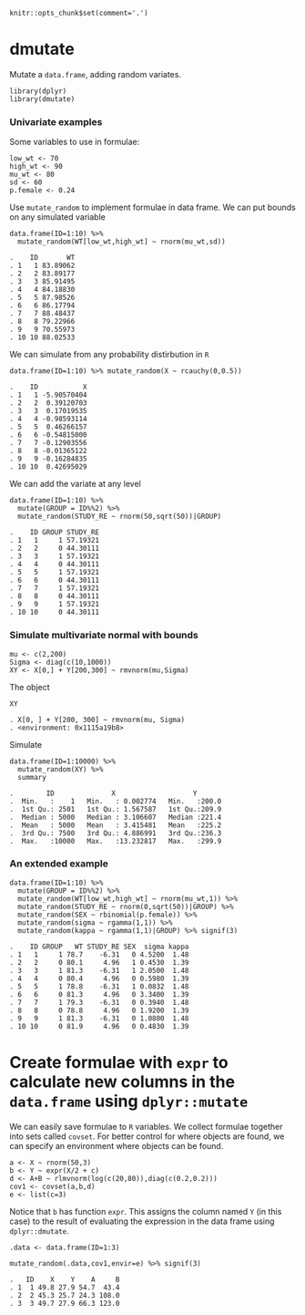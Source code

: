     knitr::opts_chunk$set(comment='.')

dmutate
=======

Mutate a `data.frame`, adding random variates.

    library(dplyr)
    library(dmutate)

### Univariate examples

Some variables to use in formulae:

    low_wt <- 70
    high_wt <- 90
    mu_wt <- 80
    sd <- 60
    p.female <- 0.24

Use `mutate_random` to implement formulae in data frame. We can put
bounds on any simulated variable

    data.frame(ID=1:10) %>% 
      mutate_random(WT[low_wt,high_wt] ~ rnorm(mu_wt,sd))

    .    ID       WT
    . 1   1 83.89062
    . 2   2 83.89177
    . 3   3 85.91495
    . 4   4 84.18830
    . 5   5 87.98526
    . 6   6 86.17794
    . 7   7 88.48437
    . 8   8 79.22966
    . 9   9 70.55973
    . 10 10 88.02533

We can simulate from any probability distirbution in `R`

    data.frame(ID=1:10) %>% mutate_random(X ~ rcauchy(0,0.5))

    .    ID           X
    . 1   1 -5.90570404
    . 2   2  0.39120703
    . 3   3  0.17019535
    . 4   4 -0.98593114
    . 5   5  0.46266157
    . 6   6 -0.54815000
    . 7   7 -0.12903556
    . 8   8 -0.01365122
    . 9   9 -0.16284835
    . 10 10  0.42695029

We can add the variate at any level

    data.frame(ID=1:10) %>%
      mutate(GROUP = ID%%2) %>%
      mutate_random(STUDY_RE ~ rnorm(50,sqrt(50))|GROUP)

    .    ID GROUP STUDY_RE
    . 1   1     1 57.19321
    . 2   2     0 44.30111
    . 3   3     1 57.19321
    . 4   4     0 44.30111
    . 5   5     1 57.19321
    . 6   6     0 44.30111
    . 7   7     1 57.19321
    . 8   8     0 44.30111
    . 9   9     1 57.19321
    . 10 10     0 44.30111

### Simulate multivariate normal with bounds

    mu <- c(2,200)
    Sigma <- diag(c(10,1000))
    XY <- X[0,] + Y[200,300] ~ rmvnorm(mu,Sigma)

The object

    XY

    . X[0, ] + Y[200, 300] ~ rmvnorm(mu, Sigma)
    . <environment: 0x1115a19b8>

Simulate

    data.frame(ID=1:10000) %>%
      mutate_random(XY) %>% 
      summary

    .        ID              X                   Y        
    .  Min.   :    1   Min.   : 0.002774   Min.   :200.0  
    .  1st Qu.: 2501   1st Qu.: 1.567587   1st Qu.:209.9  
    .  Median : 5000   Median : 3.106607   Median :221.4  
    .  Mean   : 5000   Mean   : 3.415481   Mean   :225.2  
    .  3rd Qu.: 7500   3rd Qu.: 4.886991   3rd Qu.:236.3  
    .  Max.   :10000   Max.   :13.232817   Max.   :299.9

### An extended example

    data.frame(ID=1:10) %>%
      mutate(GROUP = ID%%2) %>%
      mutate_random(WT[low_wt,high_wt] ~ rnorm(mu_wt,1)) %>%
      mutate_random(STUDY_RE ~ rnorm(0,sqrt(50))|GROUP) %>%
      mutate_random(SEX ~ rbinomial(p.female)) %>%
      mutate_random(sigma ~ rgamma(1,1)) %>%
      mutate_random(kappa ~ rgamma(1,1)|GROUP) %>% signif(3)

    .    ID GROUP   WT STUDY_RE SEX  sigma kappa
    . 1   1     1 78.7    -6.31   0 4.5200  1.48
    . 2   2     0 80.1     4.96   1 0.4530  1.39
    . 3   3     1 81.3    -6.31   1 2.0500  1.48
    . 4   4     0 80.4     4.96   0 0.5980  1.39
    . 5   5     1 78.8    -6.31   1 0.0832  1.48
    . 6   6     0 81.3     4.96   0 3.3400  1.39
    . 7   7     1 79.3    -6.31   0 0.3940  1.48
    . 8   8     0 78.8     4.96   0 1.9200  1.39
    . 9   9     1 81.3    -6.31   0 1.0800  1.48
    . 10 10     0 81.9     4.96   0 0.4830  1.39

Create formulae with `expr` to calculate new columns in the `data.frame` using `dplyr::mutate`
==============================================================================================

We can easily save formulae to `R` variables. We collect formulae
together into sets called `covset`. For better control for where objects
are found, we can specify an environment where objects can be found.

    a <- X ~ rnorm(50,3)
    b <- Y ~ expr(X/2 + c)
    d <- A+B ~ rlmvnorm(log(c(20,80)),diag(c(0.2,0.2)))
    cov1 <- covset(a,b,d)
    e <- list(c=3)

Notice that `b` has function `expr`. This assigns the column named `Y`
(in this case) to the result of evaluating the expression in the data
frame using `dplyr::dmutate`.

    .data <- data.frame(ID=1:3)

    mutate_random(.data,cov1,envir=e) %>% signif(3)

    .   ID    X    Y    A     B
    . 1  1 49.8 27.9 54.7  43.4
    . 2  2 45.3 25.7 24.3 108.0
    . 3  3 49.7 27.9 66.3 123.0
